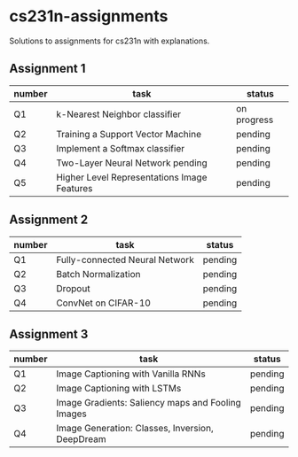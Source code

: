 # cs231n-assignments
Solutions to assignments for cs231n with explanations.

## Assignment 1
number | task | status
--- | --- | --- |
Q1 | k-Nearest Neighbor classifier | on progress
Q2 | Training a Support Vector Machine | pending
Q3 | Implement a Softmax classifier |  pending
Q4 | Two-Layer Neural Network pending | pending
Q5 |  Higher Level Representations Image Features | pending


## Assignment 2
number | task | status
--- | ---| ---
Q1 | Fully-connected Neural Network | pending
Q2 | Batch Normalization | pending
Q3 | Dropout | pending
Q4 | ConvNet on CIFAR-10 | pending


## Assignment 3
number | task | status
---| ---| ---
Q1 | Image Captioning with Vanilla RNNs | pending
Q2 |  Image Captioning with LSTMs | pending
Q3 |  Image Gradients: Saliency maps and Fooling Images | pending
Q4 |  Image Generation: Classes, Inversion, DeepDream | pending